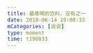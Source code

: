 ```yaml
---
title: 最难喝的饮料，没有之一
date: 2018-06-14 19:08:33
mCategories: [说说]
type: moment
time: t190833
---
```


<div id="pics-20180614190833"></div>

<script src="/lib/moment/pics.js"></script>
<script>
var data = [
    {"link": "2018-06-14_000000.jpeg", "type": "shuoshuo"}
];
picsRender(data, "pics-20180614190833");
</script>
